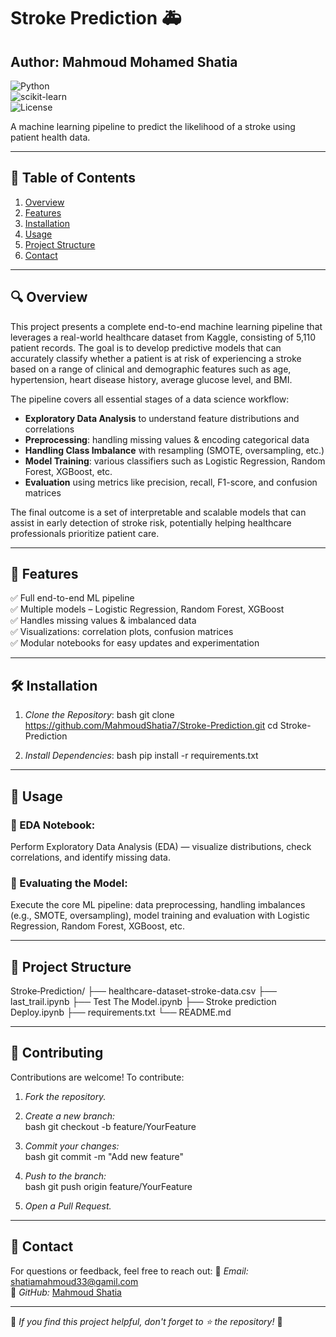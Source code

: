# Stroke Prediction 🚑

## Author: Mahmoud Mohamed Shatia 

![Python](https://img.shields.io/badge/Python-3.8%2B-blue)  
![scikit-learn](https://img.shields.io/badge/scikit--learn-1.1%2B-orange)  
![License](https://img.shields.io/badge/License-MIT-green)  

A machine learning pipeline to predict the likelihood of a stroke using patient health data.

---

## 📌 Table of Contents
1. [Overview](#overview)  
2. [Features](#features)  
3. [Installation](#installation)  
4. [Usage](#usage)  
5. [Project Structure](#project-structure)  
6. [Contact](#contact)  

---

## 🔍 Overview

This project presents a complete end-to-end machine learning pipeline that leverages a real-world healthcare dataset from Kaggle, consisting of 5,110 patient records. The goal is to develop predictive models that can accurately classify whether a patient is at risk of experiencing a stroke based on a range of clinical and demographic features such as age, hypertension, heart disease history, average glucose level, and BMI.

The pipeline covers all essential stages of a data science workflow:

- **Exploratory Data Analysis** to understand feature distributions and correlations  
- **Preprocessing**: handling missing values & encoding categorical data  
- **Handling Class Imbalance** with resampling (SMOTE, oversampling, etc.)  
- **Model Training**: various classifiers such as Logistic Regression, Random Forest, XGBoost, etc.  
- **Evaluation** using metrics like precision, recall, F1-score, and confusion matrices  

The final outcome is a set of interpretable and scalable models that can assist in early detection of stroke risk, potentially helping healthcare professionals prioritize patient care.

---

## 🚀 Features

✅ Full end-to-end ML pipeline  
✅ Multiple models – Logistic Regression, Random Forest, XGBoost  
✅ Handles missing values & imbalanced data  
✅ Visualizations: correlation plots, confusion matrices  
✅ Modular notebooks for easy updates and experimentation  

---

## 🛠 Installation

1. *Clone the Repository*:
   bash
   git clone https://github.com/MahmoudShatia7/Stroke-Prediction.git
   cd Stroke-Prediction

2. *Install Dependencies*:
   bash
   pip install -r requirements.txt

---
## 📌 Usage
### 🔹 EDA Notebook:
Perform Exploratory Data Analysis (EDA) — visualize distributions, check correlations, and identify missing data.


### 🔹 Evaluating the Model:
Execute the core ML pipeline: data preprocessing, handling imbalances (e.g., SMOTE, oversampling), model training and evaluation with Logistic Regression, Random Forest, XGBoost, etc.

---

## 📁 Project Structure
Stroke‑Prediction/
├── healthcare-dataset-stroke-data.csv
├── last_trail.ipynb
├── Test The Model.ipynb
├── Stroke prediction Deploy.ipynb
├── requirements.txt
└── README.md  

---

## 🤝 Contributing
Contributions are welcome! To contribute:
1. *Fork the repository.*
2. *Create a new branch:*  
   bash
   git checkout -b feature/YourFeature
   
3. *Commit your changes:*  
   bash
   git commit -m "Add new feature"
   
4. *Push to the branch:*  
   bash
   git push origin feature/YourFeature
   
5. *Open a Pull Request.*

---

## 📧 Contact
For questions or feedback, feel free to reach out:
📩 *Email:* shatiamahmoud33@gamil.com  
🔗 *GitHub:* [Mahmoud Shatia](https://github.com/MahmoudShatia7) 

---

📌 *If you find this project helpful, don't forget to ⭐ the repository!* 🚀
